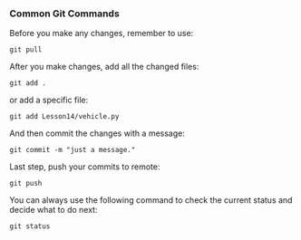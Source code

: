 ### Common Git Commands
Before you make any changes, remember to use:
```
git pull
```
After you make changes, add all the changed files:
```
git add .
```
or add a specific file:
```
git add Lesson14/vehicle.py
```
And then commit the changes with a message:
```
git commit -m "just a message."
```
Last step, push your commits to remote:
```
git push
```

You can always use the following command to check the current status and decide what to do next:
```
git status
```